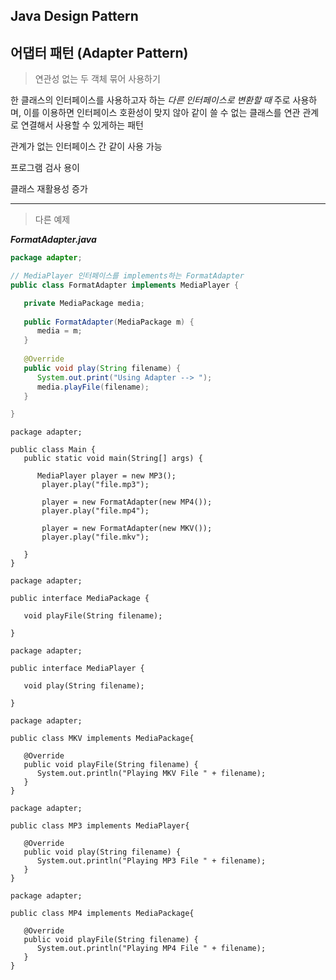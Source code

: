 ## Java Design Pattern




## 어댑터 패턴 (Adapter Pattern)
> 연관성 없는 두 객체 묶어 사용하기

한 클래스의 인터페이스를 사용하고자 하는 *다른 인터페이스로 변환할 때* 주로 사용하며, 이를 이용하면 인터페이스 호환성이 맞지 않아 같이 쓸 수 없는 클래스를 연관 관계로 연결해서 사용할 수 있게하는 패턴



관계가 없는 인터페이스 간 같이 사용 가능

프로그램 검사 용이

클래스 재활용성 증가









































---

> 다른 예제

***FormatAdapter.java***

```java
package adapter;

// MediaPlayer 인터페이스를 implements하는 FormatAdapter
public class FormatAdapter implements MediaPlayer {

   private MediaPackage media;
   
   public FormatAdapter(MediaPackage m) {
      media = m;
   }
   
   @Override
   public void play(String filename) {
      System.out.print("Using Adapter --> ");
      media.playFile(filename);
   }

}
```

```
package adapter;

public class Main {
   public static void main(String[] args) {
      
      MediaPlayer player = new MP3();
       player.play("file.mp3");
       
       player = new FormatAdapter(new MP4());
       player.play("file.mp4");
       
       player = new FormatAdapter(new MKV());
       player.play("file.mkv");
      
   }
}
```

```
package adapter;

public interface MediaPackage {
   
   void playFile(String filename);
   
}
```

```
package adapter;

public interface MediaPlayer {
   
   void play(String filename);
   
}
```

```
package adapter;

public class MKV implements MediaPackage{
   
   @Override
   public void playFile(String filename) {
      System.out.println("Playing MKV File " + filename);
   }
}
```

```
package adapter;

public class MP3 implements MediaPlayer{
   
   @Override
   public void play(String filename) {
      System.out.println("Playing MP3 File " + filename);
   }
}
```

```
package adapter;

public class MP4 implements MediaPackage{
   
   @Override
   public void playFile(String filename) {
      System.out.println("Playing MP4 File " + filename);
   }
}
```
